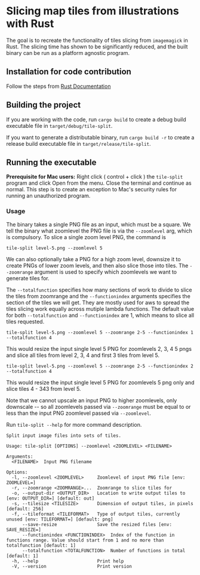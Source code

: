 # Slicing map tiles from illustrations with Rust

The goal is to recreate the functionality of tiles slicing from `imagemagick` in Rust. The slicing time has shown to be significantly reduced, and the built binary can be run as a platform agnostic program.

## Installation for code contribution

Follow the steps from [Rust Documentation](https://doc.rust-lang.org/book/ch01-01-installation.html)

## Building the project

If you are working with the code, run `cargo build` to create a debug build executable file in `target/debug/tile-split`.

If you want to generate a distributable binary, run `cargo build -r` to create a release build executable file in `target/release/tile-split`.

## Running the executable

**Prerequisite for Mac users:** Right click ( control + click ) the `tile-split` program and click Open from the menu. Close the terminal and continue as normal. This step is to create an exception to Mac's security rules for running an unauthorized program. 

### Usage

The binary takes a single PNG file as an input, which must be a square. We tell the binary what zoomlevel the PNG file is via the `--zoomlevel` arg, which is compulsory. To slice a single zoom level PNG, the command is

    tile-split level-5.png --zoomlevel 5

We can also optionally take a PNG for a high zoom level, downsize it to create PNGs of lower zoom levels, and then also slice those into tiles. The `--zoomrange` argument is used to specify which zoomlevels we want to generate tiles for. 

The `--totalfunction` specifies how many sections of work to divide to slice the tiles from zoomrange and the `--functionindex` arguments specifies the section of the tiles we will get. They are mostly used for aws to spread the tiles slicing work equally across mutiple lambda functions. The default value for both `--totalfunction` and `--functionindex` are 1, which means to slice all tiles requested.

    tile-split level-5.png --zoomlevel 5 --zoomrange 2-5 --functionindex 1 --totalfunction 4

This would resize the input single level 5 PNG for zoomlevels 2, 3, 4 5 pngs and slice all tiles from level 2, 3, 4 and first 3 tiles from level 5.

```
tile-split level-5.png --zoomlevel 5 --zoomrange 2-5 --functionindex 2 --totalfunction 4
```

This would resize the input single level 5 PNG for zoomlevels 5 png only and slice tiles 4 - 343 from level 5. 

Note that we cannot upscale an input PNG to higher zoomlevels, only downscale -- so all zoomlevels passed via `--zoomrange` must be equal to or less than the input PNG zoomlevel passed via `--zoomlevel`.

Run `tile-split --help` for more command description.

```
Split input image files into sets of tiles.

Usage: tile-split [OPTIONS] --zoomlevel <ZOOMLEVEL> <FILENAME>

Arguments:
  <FILENAME>  Input PNG filename

Options:
  -l, --zoomlevel <ZOOMLEVEL>     Zoomlevel of input PNG file [env: ZOOMLEVEL=]
  -r, --zoomrange <ZOOMRANGE>...  Zoomrange to slice tiles for
  -o, --output-dir <OUTPUT_DIR>   Location to write output tiles to [env: OUTPUT_DIR=] [default: out]
  -s, --tilesize <TILESIZE>       Dimension of output tiles, in pixels [default: 256]
  -f, --tileformat <TILEFORMAT>   Type of output tiles, currently unused [env: TILEFORMAT=] [default: png]
      --save-resize               Save the resized files [env: SAVE_RESIZE=]
      --functionindex <FUNCTIONINDEX>  Index of the function in functions range. Value should start from 1 and no more than totalfunction [default: 1]
      --totalfunction <TOTALFUNCTION>  Number of functions in total [default: 1]
  -h, --help                      Print help
  -V, --version                   Print version
```


